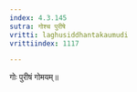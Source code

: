 ```yaml
---
index: 4.3.145
sutra: गोश्च पुरीषे
vritti: laghusiddhantakaumudi
vrittiindex: 1117

---
```

गोः पुरीषं गोमयम्॥